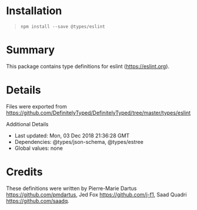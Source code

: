 # Installation
> `npm install --save @types/eslint`

# Summary
This package contains type definitions for eslint (https://eslint.org).

# Details
Files were exported from https://github.com/DefinitelyTyped/DefinitelyTyped/tree/master/types/eslint

Additional Details
 * Last updated: Mon, 03 Dec 2018 21:36:28 GMT
 * Dependencies: @types/json-schema, @types/estree
 * Global values: none

# Credits
These definitions were written by Pierre-Marie Dartus <https://github.com/pmdartus>, Jed Fox <https://github.com/j-f1>, Saad Quadri <https://github.com/saadq>.
